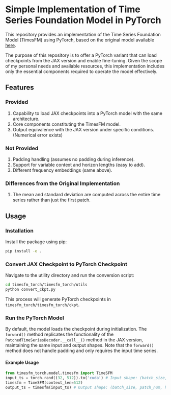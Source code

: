 # Simple Implementation of Time Series Foundation Model in PyTorch

This repository provides an implementation of the Time Series Foundation Model (TimesFM) using PyTorch, based on the original model available [here](https://github.com/google-research/timesfm).

The purpose of this repository is to offer a PyTorch variant that can load checkpoints from the JAX version and enable fine-tuning. Given the scope of my personal needs and available resources, this implementation includes only the essential components required to operate the model effectively.

## Features

### Provided
1. Capability to load JAX checkpoints into a PyTorch model with the same architecture.
2. Core components constituting the TimesFM model.
3. Output equivalence with the JAX version under specific conditions.(Numerical error exists)

### Not Provided
1. Padding handling (assumes no padding during inference).
2. Support for variable context and horizon lengths (easy to add).
3. Different frequency embeddings (same above).

### Differences from the Original Implementation
1. The mean and standard deviation are computed across the entire time series rather than just the first patch.

## Usage

### Installation
Install the package using pip:
```bash
pip install -e .
```

### Convert JAX Checkpoint to PyTorch Checkpoint
Navigate to the utility directory and run the conversion script:
```bash
cd timesfm_torch/timesfm_torch/utils
python convert_ckpt.py
```
This process will generate PyTorch checkpoints in `timesfm_torch/timesfm_torch/ckpt`.

### Run the PyTorch Model
By default, the model loads the checkpoint during initialization. The `forward()` method replicates the functionality of the `PatchedTimeSeriesDecoder.__call__()` method in the JAX version, maintaining the same input and output shapes. Note that the `forward()` method does not handle padding and only requires the input time series.

#### Example Usage
```python
from timesfm_torch.model.timesfm import TimeSFM
input_ts = torch.rand((32, 512)).to('cuda') # Input shape: (batch_size, context_len)
timesfm = TimeSFM(context_len=512)
output_ts = timesfm(input_ts) # Output shape: (batch_size, patch_num, horizon_len, num_outputs)
```
